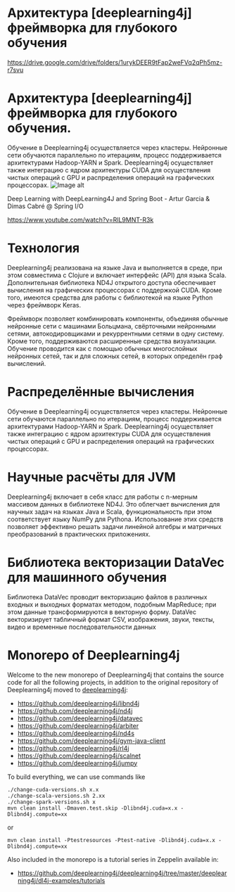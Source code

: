 # Архитектура [deeplearning4j]  фреймворка для глубокого обучения
https://drive.google.com/drive/folders/1urykDEER9tFap2weFVq2qPh5mz-r7svu

# Архитектура [deeplearning4j] фреймворка для глубокого обучения. 
Обучение в Deeplearning4j осуществляется через кластеры. Нейронные сети обучаются параллельно по итерациям, процесс поддерживается архитектурами Hadoop-YARN и Spark. Deeplearning4j осуществляет также интеграцию с ядром архитектуры CUDA для осуществления чистых операций с GPU и распределения операций на графических процессорах.
![Image alt](https://i2.wp.com/mesutpiskin.com/blog/wp-content/uploads/2017/09/dl4j-eco-tr.jpg.jpg)

Deep Learning with DeepLearning4J and Spring Boot - Artur Garcia & Dimas Cabré @ Spring I/O 

https://www.youtube.com/watch?v=RlL9MNT-R3k

# Технология
Deeplearning4j реализована на языке Java и выполняется в среде, при этом совместима с Clojure и включает интерфейс (API) для языка Scala. Дополнительная библиотека ND4J открытого доступа обеспечивает вычисления на графических процессорах с поддержкой CUDA. Кроме того, имеются средства для работы с библиотекой на языке Python через фреймворк Keras.

Фреймворк позволяет комбинировать компоненты, объединяя обычные нейронные сети с машинами Больцмана, свёрточными нейронными сетями, автокодировщиками и рекуррентными сетями в одну систему. Кроме того, поддерживаются расширенные средства визуализации. Обучение проводится как с помощью обычных многослойных нейронных сетей, так и для сложных сетей, в которых определён граф вычислений.

# Распределённые вычисления
Обучение в Deeplearning4j осуществляется через кластеры. Нейронные сети обучаются параллельно по итерациям, процесс поддерживается архитектурами Hadoop-YARN и Spark. Deeplearning4j осуществляет также интеграцию с ядром архитектуры CUDA для осуществления чистых операций с GPU и распределения операций на графических процессорах.

# Научные расчёты для JVM
Deeplearning4j включает в себя класс для работы с n-мерным массивом данных в библиотеке ND4J. Это облегчает вычисления для научных задач на языках Java и Scala, функциональность при этом соответствует языку NumPy для Pythonа. Использование этих средств позволяет эффективно решать задачи линейной алгебры и матричных преобразований в практических приложениях.

# Библиотека векторизации DataVec для машинного обучения
Библиотека DataVec проводит векторизацию файлов в различных входных и выходных форматах методом, подобным MapReduce; при этом данные трансформируются в векторную форму. DataVec векторизирует табличный формат CSV, изображения, звуки, тексты, видео и временные последовательности данных

# Monorepo of Deeplearning4j

Welcome to the new monorepo of Deeplearning4j that contains the source code for all the following projects, in addition to the original repository of Deeplearning4j moved to [deeplearning4j](deeplearning4j):

 * https://github.com/deeplearning4j/libnd4j
 * https://github.com/deeplearning4j/nd4j
 * https://github.com/deeplearning4j/datavec
 * https://github.com/deeplearning4j/arbiter
 * https://github.com/deeplearning4j/nd4s
 * https://github.com/deeplearning4j/gym-java-client
 * https://github.com/deeplearning4j/rl4j
 * https://github.com/deeplearning4j/scalnet
 * https://github.com/deeplearning4j/jumpy

To build everything, we can use commands like
```
./change-cuda-versions.sh x.x
./change-scala-versions.sh 2.xx
./change-spark-versions.sh x
mvn clean install -Dmaven.test.skip -Dlibnd4j.cuda=x.x -Dlibnd4j.compute=xx
```
or
```
mvn clean install -Ptestresources -Ptest-native -Dlibnd4j.cuda=x.x -Dlibnd4j.compute=xx
```
Also included in the monorepo is a tutorial series in Zeppelin available in:
 * https://github.com/deeplearning4j/deeplearning4j/tree/master/deeplearning4j/dl4j-examples/tutorials
